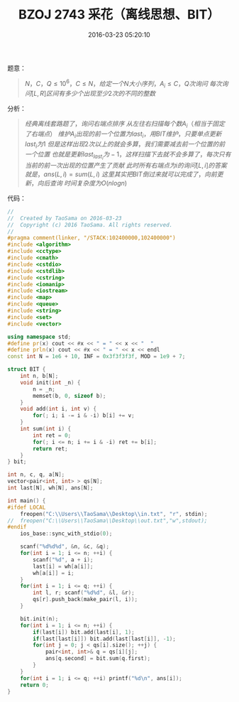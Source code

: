 ﻿---
title: BZOJ 2743 采花（离线思想、BIT）
categories:
  - 思维
  - 离线思想
  - 
tags:
  - BIT
  - 离线
date: 2016-03-23 05:20:10
toc:
---
题意：
>$N，C，Q\le 10^6，C\le N，给定一个N大小序列，A_i\le C，Q次询问$
$每次询问[L,R]区间有多少个出现至少2次的不同的整数$

<!-- more -->
分析：
>$经典离线套路题了，询问右端点排序$
$从左往右扫描每个数A_i（相当于固定了右端点）$
$维护A_i出现的前一个位置为last_{i}，用BIT维护，只要单点更新last_{i}为1$
$但是这样出现2次以上的就会多算，我们需要减去前一个位置的前一个位置$
$也就是更新last_{last_i}为-1，这样扫描下去就不会多算了，每次只有当前的前一次出现的位置产生了贡献$
$此时所有右端点为i的询问[L,i]的答案就是，ans(L,i)=sum(L,i)$
$这里其实把BIT倒过来就可以完成了，向前更新，向后查询$
$时间复杂度为O(nlogn)$

代码：
```cpp
//
//  Created by TaoSama on 2016-03-23
//  Copyright (c) 2016 TaoSama. All rights reserved.
//
#pragma comment(linker, "/STACK:102400000,102400000")
#include <algorithm>
#include <cctype>
#include <cmath>
#include <cstdio>
#include <cstdlib>
#include <cstring>
#include <iomanip>
#include <iostream>
#include <map>
#include <queue>
#include <string>
#include <set>
#include <vector>

using namespace std;
#define pr(x) cout << #x << " = " << x << "  "
#define prln(x) cout << #x << " = " << x << endl
const int N = 1e6 + 10, INF = 0x3f3f3f3f, MOD = 1e9 + 7;

struct BIT {
    int n, b[N];
    void init(int _n) {
        n = _n;
        memset(b, 0, sizeof b);
    }
    void add(int i, int v) {
        for(; i; i -= i & -i) b[i] += v;
    }
    int sum(int i) {
        int ret = 0;
        for(; i <= n; i += i & -i) ret += b[i];
        return ret;
    }
} bit;

int n, c, q, a[N];
vector<pair<int, int> > qs[N];
int last[N], wh[N], ans[N];

int main() {
#ifdef LOCAL
    freopen("C:\\Users\\TaoSama\\Desktop\\in.txt", "r", stdin);
//  freopen("C:\\Users\\TaoSama\\Desktop\\out.txt","w",stdout);
#endif
    ios_base::sync_with_stdio(0);

    scanf("%d%d%d", &n, &c, &q);
    for(int i = 1; i <= n; ++i) {
        scanf("%d", a + i);
        last[i] = wh[a[i]];
        wh[a[i]] = i;
    }
    for(int i = 1; i <= q; ++i) {
        int l, r; scanf("%d%d", &l, &r);
        qs[r].push_back(make_pair(l, i));
    }

    bit.init(n);
    for(int i = 1; i <= n; ++i) {
        if(last[i]) bit.add(last[i], 1);
        if(last[last[i]]) bit.add(last[last[i]], -1);
        for(int j = 0; j < qs[i].size(); ++j) {
            pair<int, int>& q = qs[i][j];
            ans[q.second] = bit.sum(q.first);
        }
    }
    for(int i = 1; i <= q; ++i) printf("%d\n", ans[i]);
    return 0;
}

```